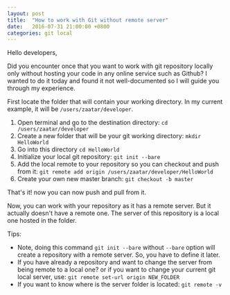 ```yaml
---
layout: post
title:  "How to work with Git without remote server"
date:   2016-07-31 21:00:00 +0800
categories: git local
---
```


Hello developers,

Did you encounter once that you want to work with git repository locally only without hosting your code in any online service such as Github?
I wanted to do it today and found it not well-documented so I will guide you through my experience.

First locate the folder that will contain your working directory. In my current example, it will be `/users/zaatar/developer`.

1. Open terminal and go to the destination directory: `cd /users/zaatar/developer`
2. Create a new folder that will be your git working directory: `mkdir HelloWorld`
3. Go into this directory `cd HelloWorld`
4. Initialize your local git repository: `git init --bare` 
5. Add the local remote to your repository so you can checkout and push from it: `git remote add origin /users/zaatar/developer/HelloWorld`
6. Create your own new master branch: `git checkout -b master`

That's it! now you can now push and pull from it.

Now, you can work with your repository as it has a remote server. But it actually doesn't have a remote one. The server of this repository is a local one hosted in the folder. 

Tips:
- Note, doing this command `git init --bare`  without `--bare` option will create a repository with a remote server. So, you have to define it later.
- If you have already a repository and want to change the server from being remote to a local one? or if you want to change your current git local server, use: `git remote set-url origin NEW_FOLDER`
- If you want to know where is the server folder is located: `git remote -v`